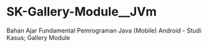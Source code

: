 # SK-Gallery-Module__JVm
Bahan Ajar Fundamental Pemrograman Java (Mobile) Android - Studi Kasus; Gallery Module
